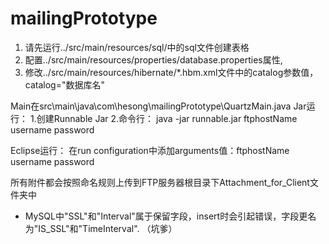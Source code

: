 mailingPrototype
================

  1. 请先运行../src/main/resources/sql/中的sql文件创建表格
  2. 配置../src/main/resources/properties/database.properties属性,
  3. 修改../src/main/resources/hibernate/*.hbm.xml文件中的catalog参数值，catalog="数据库名"

Main在src\main\java\com\hesong\mailingPrototype\QuartzMain.java
Jar运行：
	1.创建Runnable Jar
	2.命令行： java -jar runnable.jar ftphostName username password

Eclipse运行：
	在run configuration中添加arguments值：ftphostName username password
	
	
所有附件都会按照命名规则上传到FTP服务器根目录下Attachment_for_Client文件夹中


* MySQL中"SSL"和"Interval"属于保留字段，insert时会引起错误，字段更名为"IS_SSL"和"TimeInterval". （坑爹）
